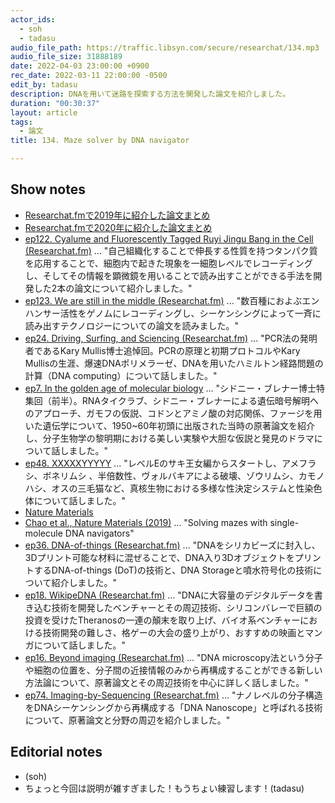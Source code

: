 ```yaml
---
actor_ids:
  - soh
  - tadasu
audio_file_path: https://traffic.libsyn.com/secure/researchat/134.mp3
audio_file_size: 31888189
date: 2022-04-03 23:00:00 +0900
rec_date: 2022-03-11 22:00:00 -0500
edit_by: tadasu
description: DNAを用いて迷路を探索する方法を開発した論文を紹介しました。
duration: "00:30:37"
layout: article
tags:
  - 論文
title: 134. Maze solver by DNA navigator

---
```

## Show notes
- [Researchat.fmで2019年に紹介した論文まとめ](https://researchat.fm/blog/5/)
- [Researchat.fmで2020年に紹介した論文まとめ](https://researchat.fm/blog/10/)
- [ep122. Cyalume and Fluorescently Tagged Ruyi Jingu Bang in the Cell (Researchat.fm)](https://researchat.fm/episode/122) ... "自己組織化することで伸長する性質を持つタンパク質を応用することで、細胞内で起きた現象を一細胞レベルでレコーディングし、そしてその情報を顕微鏡を用いることで読み出すことができる手法を開発した2本の論文について紹介しました。"
- [ep123. We are still in the middle (Researchat.fm)](https://researchat.fm/episode/123) ... "数百種におよぶエンハンサー活性をゲノムにレコーディングし、シーケンシングによって一斉に読み出すテクノロジーについての論文を読みました。"
- [ep24. Driving, Surfing, and Sciencing (Researchat.fm)](https://researchat.fm/episode/24) ... "PCR法の発明者であるKary Mullis博士追悼回。PCRの原理と初期プロトコルやKary Mullisの生涯、爆速DNAポリメラーゼ、DNAを用いたハミルトン経路問題の計算（DNA computing）について話しました。"
- [ep7. In the golden age of molecular biology](https://researchat.fm/episode/7) ... "シドニー・ブレナー博士特集回（前半）。RNAタイクラブ、シドニー・ブレナーによる遺伝暗号解明へのアプローチ、ガモフの仮説、コドンとアミノ酸の対応関係、ファージを用いた遺伝学について、1950~60年初頭に出版された当時の原著論文を紹介し、分子生物学の黎明期における美しい実験や大胆な仮説と発見のドラマについて話しました。"
- [ep48. XXXXXYYYYY](https://researchat.fm/episode/48) ... "レベルEのサキ王女編からスタートし、アメフラシ、ボネリムシ 、半倍数性、ヴォルバキアによる破壊、ゾウリムシ、カモノハシ、オスの三毛猫など、真核生物における多様な性決定システムと性染色体について話しました。"
- [Nature Materials](https://www.nature.com/nmat/)
- [Chao et al., Nature Materials (2019)](https://www.nature.com/articles/s41563-018-0205-3) ... "Solving mazes with single-molecule DNA navigators"
- [ep36. DNA-of-things (Researchat.fm)](https://researchat.fm/episode/36) ... "DNAをシリカビーズに封入し、3Dプリント可能な材料に混ぜることで、DNA入り3DオブジェクトをプリントするDNA-of-things (DoT)の技術と、DNA Storageと噴水符号化の技術について紹介しました。"
- [ep18. WikipeDNA (Researchat.fm)](https://researchat.fm/episode/18) ... "DNAに大容量のデジタルデータを書き込む技術を開発したベンチャーとその周辺技術、シリコンバレーで巨額の投資を受けたTheranosの一連の顛末を取り上げ、バイオ系ベンチャーにおける技術開発の難しさ、格ゲーの大会の盛り上がり、おすすめの映画とマンガについて話しました。"
- [ep16. Beyond imaging (Researchat.fm)](https://researchat.fm/episode/16) ... "DNA microscopy法という分子や細胞の位置を、分子間の近接情報のみから再構成することができる新しい方法論について、原著論文とその周辺技術を中心に詳しく話しました。"
- [ep74. Imaging-by-Sequencing (Researchat.fm)](https://researchat.fm/episode/74) ... "ナノレベルの分子構造をDNAシーケンシングから再構成する「DNA Nanoscope」と呼ばれる技術について、原著論文と分野の周辺を紹介しました。"

## Editorial notes
- (soh)
- ちょっと今回は説明が雑すぎました！もうちょい練習します！(tadasu)

